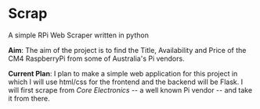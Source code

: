 # Scrap
A simple RPi Web Scraper written in python

__Aim__:
The aim of the project is to find the Title, Availability and Price of the CM4 RaspberryPi from some of Australia's Pi vendors.

__Current Plan__:
I plan to make a simple web application for this project in which I will use html/css for the frontend and the backend will be Flask.
I will first scrape from *Core Electronics* -- a well known Pi vendor -- and take it from there. 